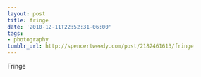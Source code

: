 ```yaml
---
layout: post
title: fringe
date: '2010-12-11T22:52:31-06:00'
tags:
- photography
tumblr_url: http://spencertweedy.com/post/2182461613/fringe
---
```

Fringe

